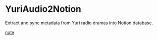 # YuriAudio2Notion
Extract and sync metadata from Yuri radio dramas into Notion database.

[note](./docs/note.md)